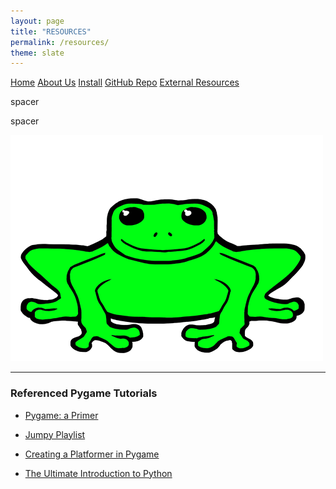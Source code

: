 ```yaml
---
layout: page
title: "RESOURCES"
permalink: /resources/
theme: slate
---
```


<head>
  <link rel="stylesheet" href="/website_assets/style.css">
</head>

<div class = "navbar">
  <a href="/home">Home</a>
  <a href="/about">About Us</a>
  <a href="https://redesigned-doodle-c69ebf4f.pages.github.io#how-to-run">Install</a>
  <a href="https://github.com/olincollege/dress-quest.git">GitHub Repo</a>
  <a href="/resources">External Resources</a>
</div>

<p style="color:fafafa"> spacer </p>
<p style="color:fafafa"> spacer </p>

![Frog sprite from the game.](/website_assets/frog_game_base_500.png)

---

### Referenced Pygame Tutorials

- [Pygame: a Primer](https://realpython.com/pygame-a-primer/)

- [Jumpy Playlist](https://www.youtube.com/playlist?list=PLjcN1EyupaQlBSrfP4_9SdpJIcfnSJgzL)

- [Creating a Platformer in Pygame](https://www.youtube.com/watch?v=YWN8GcmJ-jA)

- [The Ultimate Introduction to Python](https://www.youtube.com/watch?v=AY9MnQ4x3zk)

